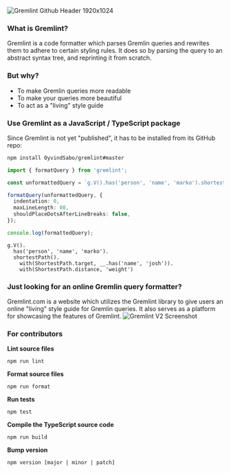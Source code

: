 ![Gremlint Github Header 1920x1024](https://user-images.githubusercontent.com/25663729/88488788-d5a73700-cf8f-11ea-9adb-03d62c77c1b7.png)

### What is Gremlint?

Gremlint is a code formatter which parses Gremlin queries and rewrites them to adhere to certain styling rules. It does so by parsing the query to an abstract syntax tree, and reprinting it from scratch.

### But why?

- To make Gremlin queries more readable
- To make your queries more beautiful
- To act as a "living" style guide

### Use Gremlint as a JavaScript / TypeScript package

Since Gremlint is not yet "published", it has to be installed from its GitHub repo:

```bash
npm install OyvindSabo/gremlint#master
```

```typescript
import { formatQuery } from 'gremlint';

const unformattedQuery = `g.V().has('person', 'name', 'marko').shortestPath().with(ShortestPath.target, __.has('name', 'josh')).with(ShortestPath.distance, 'weight')`;

formatQuery(unformattedQuery, {
  indentation: 0,
  maxLineLength: 80,
  shouldPlaceDotsAfterLineBreaks: false,
});

console.log(formattedQuery);
```

```
g.V().
  has('person', 'name', 'marko').
  shortestPath().
    with(ShortestPath.target, __.has('name', 'josh')).
    with(ShortestPath.distance, 'weight')
```

### Just looking for an online Gremlin query formatter?

Gremlint.com is a website which utilizes the Gremlint library to give users an online "living" style guide for Gremlin queries. It also serves as a platform for showcasing the features of Gremlint.
![Gremlint V2 Screenshot](https://user-images.githubusercontent.com/25663729/88488518-f078ac00-cf8d-11ea-9e1c-01edec285751.png)

### For contributors

**Lint source files**

`npm run lint`

**Format source files**

`npm run format`

**Run tests**

`npm test`

**Compile the TypeScript source code**

`npm run build`

**Bump version**

`npm version [major | minor | patch]`
